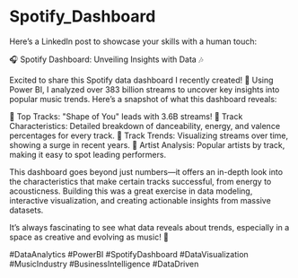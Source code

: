 # Spotify_Dashboard

Here’s a LinkedIn post to showcase your skills with a human touch:

🎧 Spotify Dashboard: Unveiling Insights with Data 🎶

Excited to share this Spotify data dashboard I recently created! 🎉 Using Power BI, I analyzed over 383 billion streams to uncover key insights into popular music trends. Here’s a snapshot of what this dashboard reveals:

🔹 Top Tracks: "Shape of You" leads with 3.6B streams!
🔹 Track Characteristics: Detailed breakdown of danceability, energy, and valence percentages for every track.
🔹 Track Trends: Visualizing streams over time, showing a surge in recent years.
🔹 Artist Analysis: Popular artists by track, making it easy to spot leading performers.

This dashboard goes beyond just numbers—it offers an in-depth look into the characteristics that make certain tracks successful, from energy to acousticness. Building this was a great exercise in data modeling, interactive visualization, and creating actionable insights from massive datasets.

It’s always fascinating to see what data reveals about trends, especially in a space as creative and evolving as music! 🎵

#DataAnalytics #PowerBI #SpotifyDashboard #DataVisualization #MusicIndustry #BusinessIntelligence #DataDriven

